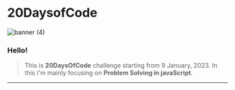 # 20DaysofCode

![banner (4)](https://user-images.githubusercontent.com/109837813/211257761-da64e7d5-cf9a-4a1c-aefb-84e7ab282635.png)


### Hello! 
> This is __20DaysOfCode__ challenge starting from 9 January, 2023.  In this I'm mainly focusing on **Problem Solving in javaScript**.

---
